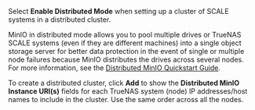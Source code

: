 &NewLine;

Select **Enable Distributed Mode** when setting up a cluster of SCALE systems in a distributed cluster. 

MinIO in distributed mode allows you to pool multiple drives or TrueNAS SCALE systems (even if they are different machines) into a single object storage server for better data protection in the event of single or multiple node failures because MinIO distributes the drives across several nodes. 
For more information, see the [Distributed MinIO Quickstart Guide](https://docs.min.io/docs/distributed-minio-quickstart-guide).

To create a distributed cluster, click **Add** to show the **Distributed MinIO Instance URI(s)** fields for each TrueNAS system (node) IP addresses/host names to include in the cluster. Use the same order across all the nodes.